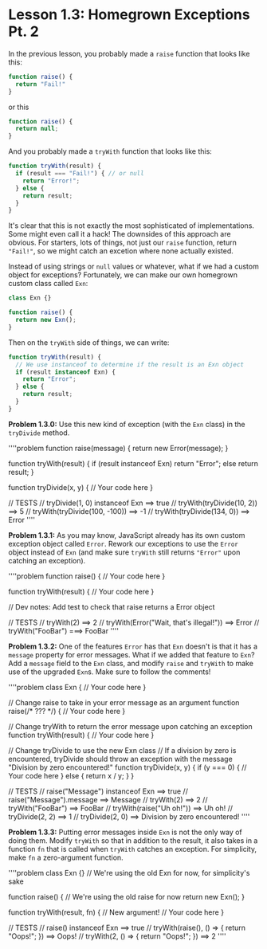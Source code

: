 # Lesson 1.3: Homegrown Exceptions Pt. 2

In the previous lesson, you probably made a `raise` function that looks like this:

```javascript
function raise() {
  return "Fail!"
}
```

or this

```javascript
function raise() {
  return null;
}
```

And you probably made a `tryWith` function that looks like this:

```javascript
function tryWith(result) {
  if (result === "Fail!") { // or null
    return "Error!";
  } else {
    return result;
  }
}
```

It's clear that this is not exactly the most sophisticated of implementations. Some might even call it a hack! The downsides of this approach are obvious. For starters, lots of things, not just our `raise` function, return `"Fail!"`, so we might catch an excetion where none actually existed.

Instead of using strings or `null` values or whatever, what if we had a custom object for exceptions? Fortunately, we can make our own homegrown custom class called `Exn`:

```javascript
class Exn {}

function raise() {
  return new Exn(); 
}
```

Then on the `tryWith` side of things, we can write:

```javascript
function tryWith(result) {
  // We use instanceof to determine if the result is an Exn object
  if (result instanceof Exn) {
    return "Error";
  } else {
    return result;
  }
}
```

**Problem 1.3.0:** Use this new kind of exception (with the `Exn` class) in the `tryDivide` method.

''''problem
function raise(message) {
  return new Error(message);
}

function tryWith(result) {
  if (result instanceof Exn) return "Error";
  else return result;
}

function tryDivide(x, y) {
  // Your code here
}

// TESTS
// tryDivide(1, 0) instanceof Exn ==> true
// tryWith(tryDivide(10, 2)) ==> 5
// tryWith(tryDivide(100, -100)) ==> -1
// tryWith(tryDivide(134, 0)) ==> Error
''''

**Problem 1.3.1:** As you may know, JavaScript already has its own custom exception object called `Error`. Rework our exceptions to use the `Error` object instead of `Exn` (and make sure `tryWith` still returns `"Error"` upon catching an exception).

''''problem
function raise() {
  // Your code here
}

function tryWith(result) {
  // Your code here
}

// Dev notes: Add test to check that raise returns a Error object

// TESTS 
// tryWith(2) ==> 2
// tryWith(Error("Wait, that's illegal!")) ==> Error
// tryWith("FooBar") ===> FooBar
''''

**Problem 1.3.2:** One of the features `Error` has that `Exn` doesn't is that it has a `message` property for error messages. What if we added that feature to `Exn`? Add a `message` field to the `Exn` class, and modify `raise` and `tryWith` to make use of the upgraded `Exn`s. Make sure to follow the comments!

''''problem
class Exn {
  // Your code here
}

// Change raise to take in your error message as an argument
function raise(/* ??? */) {
  // Your code here
}

// Change tryWith to return the error message upon catching an exception
function tryWith(result) {
  // Your code here
}

// Change tryDivide to use the new Exn class
// If a division by zero is encountered, tryDivide should throw an exception with the message "Division by zero encountered!"
function tryDivide(x, y) {
  if (y === 0) {
    // Your code here
  } else {
    return x / y;
  }
}

// TESTS
// raise("Message") instanceof Exn ==> true
// raise("Message").message ==> Message
// tryWith(2) ==> 2
// tryWith("FooBar") ==> FooBar
// tryWith(raise("Uh oh!")) ==> Uh oh!
// tryDivide(2, 2) ==> 1
// tryDivide(2, 0) ==> Division by zero encountered!
''''

**Problem 1.3.3:** Putting error messages inside `Exn` is not the only way of doing them. Modify `tryWith` so that in addition to the result, it also takes in a function `fn` that is called when `tryWith` catches an exception. For simplicity, make `fn` a zero-argument function.

''''problem
class Exn {} // We're using the old Exn for now, for simplicity's sake

function raise() { // We're using the old raise for now
  return new Exn();
}

function tryWith(result, fn) { // New argument!
  // Your code here
}

// TESTS
// raise() instanceof Exn ==> true
// tryWith(raise(), () => { return "Oops!"; }) ==> Oops!
// tryWith(2, () => { return "Oops!"; }) ==> 2
''''